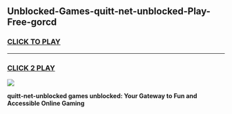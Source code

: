 
## Unblocked-Games-quitt-net-unblocked-Play-Free-gorcd
<h3>
<a href="https://premium76.site?title=quitt-net-unblocked&ref=18A1">CLICK TO PLAY</a></h3>
<hr>

<h3>
<a href="https://premium76.site?title=quitt-net-unblocked&ref=18A1">CLICK 2 PLAY</a>
  
</h3>

<a href="https://premium76.site?title=quitt-net-unblocked&ref=18A1"><img src="https://clearcache.store/games.png"></a>


**quitt-net-unblocked games unblocked: Your Gateway to Fun and Accessible Online Gaming**
